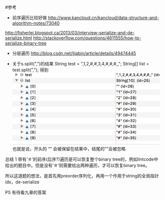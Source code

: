 #参考
- 前序遍历比较好做
http://www.kancloud.cn/kancloud/data-structure-and-algorithm-notes/73040

http://fisherlei.blogspot.ca/2013/03/interview-serialize-and-de-serialize.html
http://stackoverflow.com/questions/4611555/how-to-serialize-binary-tree

- 分层遍历 
http://blog.csdn.net/ljiabin/article/details/49474445

- 关于s.split(",")的结果
String test = ",1,2,#,#,3,4,#,#,#,,";
String[] list = test.split(",");
得到
![image](image.png)
也就是说，开头的 “” 会被保留在结果中，结尾的“”会被忽略

总结 1
带有‘＃’的前序(后序?)遍历是可以恢复整个binary tree的，例如lintcode中给出的题目中。但是没有‘＃’则需要给出两种遍历，才可以恢复binary tree。

所以这道题的想法，是首先用preorder序列化，再用一个作用于string的全局指针idx，de-serialize

PS 有待看九章的答案